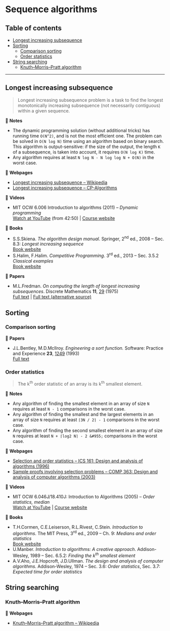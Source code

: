 # Sequence algorithms

## Table of contents

* [Longest increasing subsequence](#longest-increasing-subsequence)
* [Sorting](#sorting)
	* [Comparison sorting](#comparison-sorting)
	* [Order statistics](#order-statistics)
* [String searching](#string-searching)
	* [Knuth&ndash;Morris&ndash;Pratt algorithm](#knuth-morris-pratt-algorithm)

---

## Longest increasing subsequence

> Longest increasing subsequence problem is a task to find the longest monotonically increasing subsequence (not necessarily contiguous) within a given sequence.

:memo: **Notes**

* The dynamic programming solution (without additional tricks) has running time `O(N^2)`, and is not the most efficient one. The problem can be solved in `O(N log N)` time using an algorithm based on binary search. This algorithm is output-sensitive: if the size of the output, the length `K` of a subsequence, is taken into account, it requires `O(N log K)` time.
* Any algorithm requires at least `N log N - N log log N + O(N)` in the worst case.

:link: **Webpages**

* [Longest increasing subsequence &ndash; Wikipedia](https://en.wikipedia.org/wiki/Longest_increasing_subsequence)
* [Longest increasing subsequence &ndash; CP-Algorithms](https://cp-algorithms.com/sequences/longest_increasing_subsequence.html)

:movie_camera: **Videos**

* MIT OCW 6.006 Introduction to algorithms (2011) &ndash; *Dynamic programming*\
[Watch at YouTube](https://www.youtube.com/watch?v=1ivFSH0ijOM&t=2570) (from 42:50) |
[Course website](https://ocw.mit.edu/courses/electrical-engineering-and-computer-science/6-006-introduction-to-algorithms-fall-2011/index.htm)

:book: **Books**

* S.S.Skiena. *The algorithm design manual*. Springer, 2<sup>nd</sup> ed., 2008 &ndash; Sec. 8.3: *Longest increasing sequence*\
[Book website](http://www.algorist.com/)
* S.Halim, F.Halim. *Competitive Programming*. 3<sup>rd</sup> ed., 2013 &ndash; Sec. 3.5.2 *Classical examples*\
[Book website](https://cpbook.net/)

:page_facing_up: **Papers**

* M.L.Fredman. *On computing the length of longest increasing subsequences*. Discrete Mathematics **11**, [29](https://dx.doi.org/10.1016/0012-365X(75)90103-X) (1975)\
[Full text](https://dx.doi.org/10.1016/0012-365X(75)90103-X) |
[Full text (alternative source)](https://core.ac.uk/download/pdf/82290717.pdf)

<!--### Counting the number of longest increasing subsequences-->

## Sorting

### Comparison sorting

:page_facing_up: **Papers**

* J.L.Bentley, M.D.McIlroy. *Engineering a sort function.* Software: Practice and Experience **23**, [1249](https://dx.doi.org/10.1002/spe.4380231105) (1993)\
[Full text](https://cs.fit.edu/~pkc/classes/writing/samples/bentley93engineering.pdf)

### Order statistics

> The k<sup>th</sup> order statistic of an array is its k<sup>th</sup> smallest element.

:memo: **Notes**

* Any algorithm of finding the smallest element in an array of size `N` requires at least `N - 1` comparisons in the worst case.
* Any algorithm of finding the smallest and the largest elements in an array of size `N` requires at least `⌈3N / 2⌉ - 1` comparisons in the worst case.
* Any algorithm of finding the second smallest element in an array of size `N` requires at least `N + ⌈log2 N⌉ - 2 &#955;` comparisons in the worst case.

:link: **Webpages**

* [Selection and order statistics &ndash; ICS 161: Design and analysis of algorithms (1996)](https://www.ics.uci.edu/~eppstein/161/960125.html)
* [Sample proofs involving selection problems &ndash; COMP 363: Design and analysis of computer algorithms (2003)](http://cs.slu.edu/~goldwasser/class/loyola/comp363/2003_Spring/handouts/selectionproofs.pdf)

:movie_camera: **Videos**

* MIT OCW 6.046J/18.410J: Introduction to Algorithms (2005) &ndash; *Order statistics, median*\
[Watch at YouTube](https://www.youtube.com/watch?v=mR_RUjsJnV8) |
[Course website](https://ocw.mit.edu/courses/electrical-engineering-and-computer-science/6-046j-introduction-to-algorithms-sma-5503-fall-2005/)

:book: **Books**

* T.H.Cormen, C.E.Leiserson, R.L.Rivest, C.Stein. *Introduction to algorithms*. The MIT Press, 3<sup>rd</sup> ed., 2009 &ndash; Ch. 9: *Medians and order statistics*\
[Book website](https://mitpress.mit.edu/books/introduction-algorithms-third-edition)
* U.Manber. *Introduction to algorithms: A creative approach*. Addison-Wesley, 1989 &ndash; Sec. 6.5.2: *Finding the k<sup>th</sup> smallest element*
* A.V.Aho, J.E.Hopcroft, J.D.Ullman. *The design and analysis of computer algorithms*. Addison-Wesley, 1974 &ndash; Sec. 3.6: *Order statistics*, Sec. 3.7: *Expected time for order statistics*

## String searching

### Knuth&ndash;Morris&ndash;Pratt algorithm

:link: **Webpages**

* [Knuth–Morris–Pratt algorithm &ndash; Wikipedia](https://en.wikipedia.org/wiki/Knuth%E2%80%93Morris%E2%80%93Pratt_algorithm)
